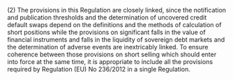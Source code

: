 (2) The provisions in this Regulation are closely linked, since the notification and publication thresholds and the determination of uncovered credit default swaps depend on the definitions and the methods of calculation of short positions while the provisions on significant falls in the value of financial instruments and falls in the liquidity of sovereign debt markets and the determination of adverse events are inextricably linked. To ensure coherence between those provisions on short selling which should enter into force at the same time, it is appropriate to include all the provisions required by Regulation (EU) No 236/2012 in a single Regulation.